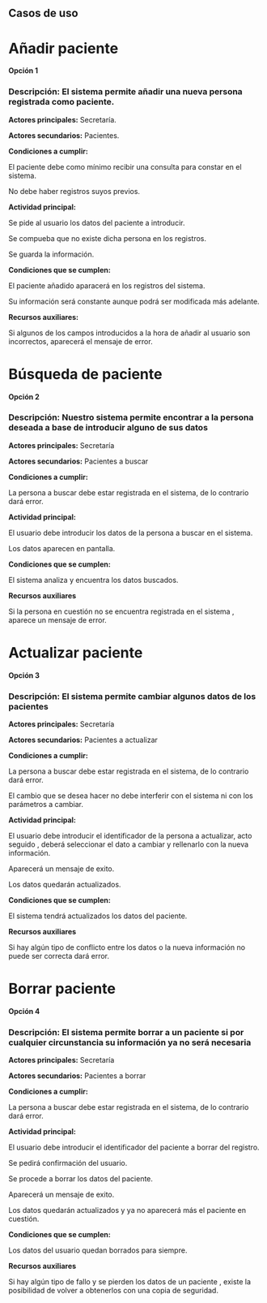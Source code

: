 ## Casos de uso
# Añadir paciente
**Opción 1**
### Descripción: El sistema permite añadir una nueva persona registrada como paciente.

**Actores principales:** Secretaría.

**Actores secundarios:** Pacientes.

 **Condiciones a cumplir:**

El paciente debe como mínimo recibir una consulta para constar en el sistema.

No debe haber registros suyos previos.

 **Actividad principal:**

Se pide al usuario los datos del paciente a introducir.

Se compueba que no existe dicha persona en los registros.

Se guarda la información.

 **Condiciones que se cumplen:**

El paciente añadido aparacerá en los registros del sistema.

Su información será constante aunque podrá ser modificada más adelante.

**Recursos auxiliares:**

Si algunos de los campos introducidos a la hora de añadir al usuario son incorrectos, aparecerá el mensaje de error.

# Búsqueda de paciente 
**Opción 2**

### Descripción: Nuestro sistema permite encontrar a la persona deseada a base de introducir alguno de sus datos

**Actores principales:** Secretaría

**Actores secundarios:** Pacientes a buscar

**Condiciones a cumplir:**

La persona a buscar debe estar registrada en el sistema, de lo contrario dará error.

**Actividad principal:**

El usuario debe introducir los datos de la persona a buscar en el sistema.

Los datos aparecen en pantalla.

**Condiciones que se cumplen:**

El sistema analiza y encuentra los datos buscados.

**Recursos auxiliares**

Si la persona en cuestión no se encuentra registrada en el sistema , aparece un mensaje de error.
# Actualizar paciente
**Opción 3**

### Descripción: El sistema permite cambiar algunos datos de los pacientes

**Actores principales:** Secretaría

**Actores secundarios:** Pacientes a actualizar

**Condiciones a cumplir:**

La persona a buscar debe estar registrada en el sistema, de lo contrario dará error.

El cambio que se desea hacer no debe interferir con el sistema ni con los parámetros a cambiar.

**Actividad principal:**

El usuario debe introducir el identificador de la persona a actualizar, acto seguido , deberá seleccionar el dato a cambiar y rellenarlo con la nueva información.

Aparecerá un mensaje de exito.

Los datos quedarán actualizados.

**Condiciones que se cumplen:**

El sistema tendrá actualizados los datos del paciente.

**Recursos auxiliares**

Si hay algún tipo de conflicto entre los datos o la nueva información no puede ser correcta dará error.

# Borrar paciente
**Opción 4**

### Descripción: El sistema permite borrar a un paciente si por cualquier circunstancia su información ya no será necesaria

**Actores principales:** Secretaría

**Actores secundarios:** Pacientes a borrar

**Condiciones a cumplir:**

La persona a buscar debe estar registrada en el sistema, de lo contrario dará error.


**Actividad principal:**

El usuario debe introducir el identificador del paciente a borrar del registro.

Se pedirá confirmación del usuario.

Se procede a borrar los datos del paciente.

Aparecerá un mensaje de exito.

Los datos quedarán actualizados y ya no aparecerá más el paciente en cuestión.

**Condiciones que se cumplen:**

Los datos del usuario quedan borrados para siempre.

**Recursos auxiliares**

Si hay algún tipo de fallo y se pierden los datos de un paciente , existe la posibilidad de volver a obtenerlos con una copia de seguridad.

